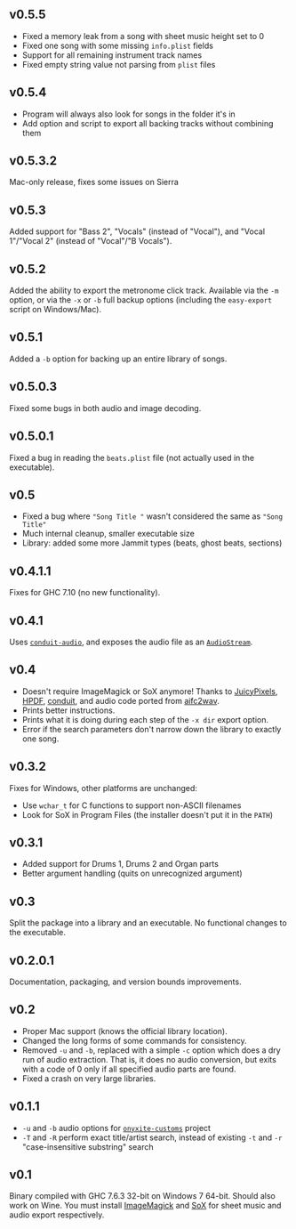 ## v0.5.5

  * Fixed a memory leak from a song with sheet music height set to 0
  * Fixed one song with some missing `info.plist` fields
  * Support for all remaining instrument track names
  * Fixed empty string value not parsing from `plist` files

## v0.5.4

  * Program will always also look for songs in the folder it's in
  * Add option and script to export all backing tracks without combining them

## v0.5.3.2

Mac-only release, fixes some issues on Sierra

## v0.5.3

Added support for "Bass 2", "Vocals" (instead of "Vocal"),
and "Vocal 1"/"Vocal 2" (instead of "Vocal"/"B Vocals").

## v0.5.2

Added the ability to export the metronome click track.
Available via the `-m` option, or via the `-x` or `-b` full backup options
(including the `easy-export` script on Windows/Mac).

## v0.5.1

Added a `-b` option for backing up an entire library of songs.

## v0.5.0.3

Fixed some bugs in both audio and image decoding.

## v0.5.0.1

Fixed a bug in reading the `beats.plist` file
(not actually used in the executable).

## v0.5

  * Fixed a bug where `"Song Title "` wasn't considered the same as `"Song Title"`
  * Much internal cleanup, smaller executable size
  * Library: added some more Jammit types (beats, ghost beats, sections)

## v0.4.1.1

Fixes for GHC 7.10 (no new functionality).

## v0.4.1

Uses [`conduit-audio`](http://hackage.haskell.org/package/conduit-audio),
and exposes the audio file as an
[`AudioStream`](http://hackage.haskell.org/package/conduit-audio-0.1/docs/Data-Conduit-Audio.html#t:AudioSource).

## v0.4

  * Doesn't require ImageMagick or SoX anymore!
    Thanks to [JuicyPixels](https://hackage.haskell.org/package/JuicyPixels),
    [HPDF](https://hackage.haskell.org/package/HPDF),
    [conduit](https://hackage.haskell.org/package/conduit),
    and audio code ported from [aifc2wav](http://sed.free.fr/aifc2wav.html).
  * Prints better instructions.
  * Prints what it is doing during each step of the `-x dir` export option.
  * Error if the search parameters don't narrow down the library
    to exactly one song.

## v0.3.2

Fixes for Windows, other platforms are unchanged:

  * Use `wchar_t` for C functions to support non-ASCII filenames
  * Look for SoX in Program Files (the installer doesn't put it in the `PATH`)

## v0.3.1

  * Added support for Drums 1, Drums 2 and Organ parts
  * Better argument handling (quits on unrecognized argument)

## v0.3

Split the package into a library and an executable.
No functional changes to the executable.

## v0.2.0.1

Documentation, packaging, and version bounds improvements.

## v0.2

  * Proper Mac support (knows the official library location).
  * Changed the long forms of some commands for consistency.
  * Removed `-u` and `-b`, replaced with a simple `-c` option which does a dry
    run of audio extraction. That is, it does no audio conversion, but exits
    with a code of 0 only if all specified audio parts are found.
  * Fixed a crash on very large libraries.

## v0.1.1

  * `-u` and `-b` audio options for
    [`onyxite-customs`](https://github.com/mtolly/onyxite-customs) project
  * `-T` and `-R` perform exact title/artist search,
    instead of existing `-t` and `-r` "case-insensitive substring" search

## v0.1

Binary compiled with GHC 7.6.3 32-bit on Windows 7 64-bit.
Should also work on Wine.
You must install [ImageMagick](http://www.imagemagick.org/script/index.php)
and [SoX](http://sox.sourceforge.net/)
for sheet music and audio export respectively.
